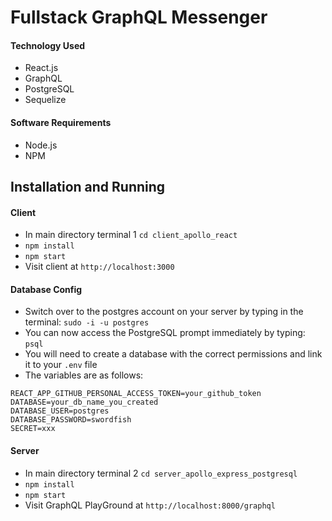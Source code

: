 # Fullstack GraphQL Messenger 

#### Technology Used
* React.js
* GraphQL
* PostgreSQL
* Sequelize 

#### Software Requirements
* Node.js
* NPM 

## Installation and Running

#### Client 
* In main directory terminal 1 `cd client_apollo_react`
* `npm install`
* `npm start`
* Visit client at `http://localhost:3000`

#### Database Config 
* Switch over to the postgres account on your server by typing in the terminal:
```sudo -i -u postgres```
* You can now access the PostgreSQL prompt immediately by typing:
```psql```
* You will need to create a database with the correct permissions and link it to your ```.env``` file
* The variables are as follows: 
```
REACT_APP_GITHUB_PERSONAL_ACCESS_TOKEN=your_github_token
DATABASE=your_db_name_you_created
DATABASE_USER=postgres
DATABASE_PASSWORD=swordfish
SECRET=xxx
```

#### Server 
* In main directory terminal 2 `cd server_apollo_express_postgresql`
* `npm install`
* `npm start`
* Visit GraphQL PlayGround at `http://localhost:8000/graphql` 